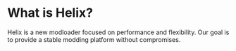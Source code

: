 # What is Helix?
Helix is a new modloader focused on performance and flexibility. Our goal is to provide a stable modding platform without compromises.
